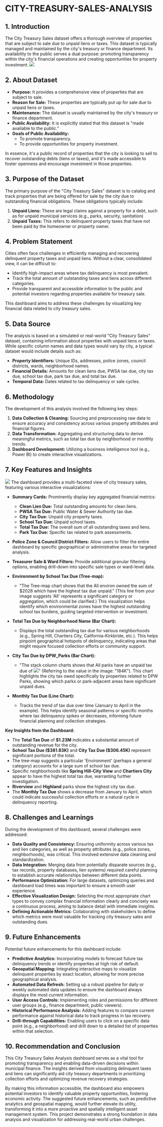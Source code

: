 # CITY-TREASURY-SALES-ANALYSIS

## 1. Introduction
The City Treasury Sales dataset offers a thorough overview of properties that are subject to sale due to unpaid liens or taxes. This dataset is typically managed and maintained by the city's treasury or finance department. Its availability to the public serves a dual purpose: promoting transparency within the city's financial operations and creating opportunities for property investment.
![](INTRO_PIX.png)

## 2. About Dataset
* **Purpose:** It provides a comprehensive view of properties that are subject to sale.
* **Reason for Sale:** These properties are typically put up for sale due to unpaid liens or taxes.
* **Maintenance:** The dataset is usually maintained by the city's treasury or finance department.
* **Public Availability:** It is explicitly stated that this dataset is "made available to the public."
* **Goals of Public Availability:**
  * To promote transparency.
  * To provide opportunities for property investment.
    
In essence, it's a public record of properties that the city is looking to sell to recover outstanding debts (liens or taxes), and it's made accessible to foster openness and encourage investment in those properties.

## 3. Purpose of the Dataset
The primary purpose of the "City Treasury Sales" dataset is to catalog and track properties that are being offered for sale by the city due to outstanding financial obligations. These obligations typically include:

1. **Unpaid Liens:** These are legal claims against a property for a debt, such as for unpaid municipal services (e.g., parks, security, sanitation)
2. **Unpaid Taxes:** This refers to delinquent property taxes that have not been paid by the homeowner or property owner.

## 4. Problem Statement
Cities often face challenges in efficiently managing and recovering delinquent property taxes and unpaid liens. Without a clear, consolidated view, it can be difficult to:
* Identify high-impact areas where tax delinquency is most prevalent.
* Track the total amount of outstanding taxes and liens across different categories.
* Provide transparent and accessible information to the public and potential investors regarding properties available for treasury sale.

This dashboard aims to address these challenges by visualizing key financial data related to city treasury sales.

##  5. Data Source
The analysis is based on a simulated or real-world "City Treasury Sales" dataset, containing information about properties with unpaid liens or taxes. While specific column names and data types would vary by city, a typical dataset would include details such as:
* **Property Identifiers:** Unique IDs, addresses, police zones, council districts, wards, neighborhood names.
* **Financial Details:** Amounts for clean liens due, PWSA tax due, city tax due, school tax due, park tax due, and total tax due.
* **Temporal Data:** Dates related to tax delinquency or sale cycles.

## 6. Methodology
The development of this analysis involved the following key steps:
1.  **Data Collection & Cleaning:** Sourcing and preprocessing raw data to ensure accuracy and consistency across various property attributes and financial figures.
2.  **Data Transformation:** Aggregating and structuring data to derive meaningful metrics, such as total tax due by neighborhood or monthly trends.
3.  **Dashboard Development:** Utilizing a business intelligence tool (e.g., Power BI) to create interactive visualizations.

## 7. Key Features and Insights
![](CITY_TREASURY_DASHBOARD.png)
The dashboard provides a multi-faceted view of city treasury sales, featuring various interactive visualizations:

* **Summary Cards:** Prominently display key aggregated financial metrics:
    * **Clean Lien Due:** Total outstanding amounts for clean liens.
    * **PWSA Tax Due:** Public Water & Sewer Authority tax due.
    * **City Tax Due:** Unpaid city property taxes.
    * **School Tax Due:** Unpaid school taxes.
    * **Total Tax Due:** The overall sum of all outstanding taxes and liens.
    * **Park Tax Due:** Specific tax related to park assessments.

* **Police Zone & Council District Filters:** Allow users to filter the entire dashboard by specific geographical or administrative areas for targeted analysis.

* **Treasurer Sale & Ward Filters:** Provide additional granular filtering options, enabling drill-down into specific sale types or ward-level data.

* **Environment by School Tax Due (Tree-map):**
    * "The Tree-map chart shows that the All environ owned the sum of $2028 which have the highest tax due unpaid." (This line from your image suggests 'All' represents a significant category or aggregation, which could be clarified.) This visualization helps identify which environmental zones have the highest outstanding school tax burdens, guiding targeted intervention or investment.

* **Total Tax Due by Neighborhood Name (Bar Chart):**
    * Displays the total outstanding tax due for various neighborhoods (e.g., Spring Hill, Chartiers City, California-Kirkbride, etc.). This helps pinpoint geographical hotspots of delinquency, indicating areas that might require focused collection efforts or community support.

* **City Tax Due by DPW_Parks (Bar Chart):**
    * "The stack column charts shows that All parks have an unpaid tax due of ![](CITY_TREASURY_DASHBOARD.png)" (Referring to the value in the image: "184K"). This chart highlights the city tax owed specifically by properties related to DPW Parks, showing which parks or park-adjacent areas have significant unpaid dues.

* **Monthly Tax Due (Line Chart):**
    * Tracks the trend of tax due over time (January to April in the example). This helps identify seasonal patterns or specific months where tax delinquency spikes or decreases, informing future financial planning and collection strategies.

**Key Insights from the Dashboard:**
* The **Total Tax Due** of **\$1.23M** indicates a substantial amount of outstanding revenue for the city.
* **School Tax Due (\$381.83K)** and **City Tax Due (\$306.45K)** represent significant portions of the total.
* The tree-map suggests a particular 'Environment' (perhaps a general category) accounts for a large sum of school tax due.
* Specific neighborhoods like **Spring Hill-City View** and **Chartiers City** appear to have the highest total tax due, warranting further investigation.
* **Riverview** and **Highland** parks show the highest city tax due.
* The **Monthly Tax Due** shows a decrease from January to April, which could indicate successful collection efforts or a natural cycle in delinquency reporting.

## 8. Challenges and Learnings

During the development of this dashboard, several challenges were addressed:

* **Data Quality and Consistency:** Ensuring uniformity across various tax and lien categories, as well as property attributes (e.g., police zones, neighborhoods), was critical. This involved extensive data cleaning and standardization.
* **Data Integration:** Merging data from potentially disparate sources (e.g., tax records, property databases, lien systems) required careful planning to establish accurate relationships between different data points.
* **Performance Optimization:** For large datasets, optimizing queries and dashboard load times was important to ensure a smooth user experience.
* **Effective Visualization Design:** Selecting the most appropriate chart types to convey complex financial information clearly and concisely was a continuous process, aiming to balance detail with immediate insights.
* **Defining Actionable Metrics:** Collaborating with stakeholders to define which metrics were most valuable for tracking city treasury sales and outstanding dues.
  
## 9. Future Enhancements

Potential future enhancements for this dashboard include:

* **Predictive Analytics:** Incorporating models to forecast future tax delinquency trends or identify properties at high risk of default.
* **Geospatial Mapping:** Integrating interactive maps to visualize delinquent properties by exact location, allowing for more precise geographical analysis.
* **Automated Data Refresh:** Setting up a robust pipeline for daily or weekly automated data updates to ensure the dashboard always displays the most current information.
* **User Access Controls:** Implementing roles and permissions for different user groups (e.g., finance department, public viewers).
* **Historical Performance Analysis:** Adding features to compare current performance against historical data to track progress in tax recovery.
* **Drill-through Capabilities:** Enabling users to click on a specific data point (e.g., a neighborhood) and drill down to a detailed list of properties within that selection.

## 10. Recommendation and Conclusion
This City Treasury Sales Analysis dashboard serves as a vital tool for promoting transparency and enabling data-driven decisions within municipal finance. The insights derived from visualizing delinquent taxes and liens can significantly aid city treasury departments in prioritizing collection efforts and optimizing revenue recovery strategies.

By making this information accessible, the dashboard also empowers potential investors to identify valuable property opportunities, fostering economic activity. The suggested future enhancements, such as predictive analytics and geospatial mapping, would further elevate its utility, transforming it into a more proactive and spatially intelligent asset management system. This project demonstrates a strong foundation in data analysis and visualization for addressing real-world urban challenges.
